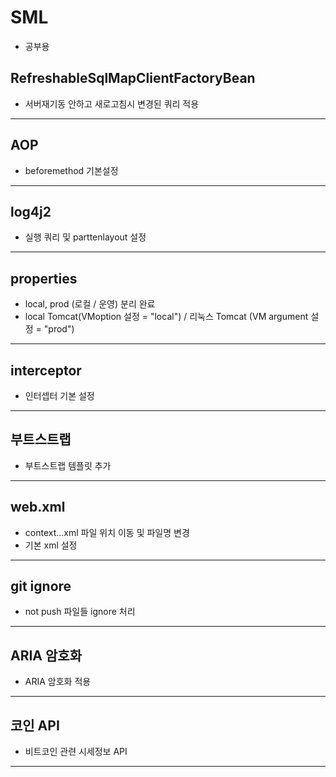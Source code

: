 # SML
- 공부용
   
## RefreshableSqlMapClientFactoryBean
- 서버재기동 안하고 새로고침시 변경된 쿼리 적용

------------------------------------
## AOP
- beforemethod 기본설정
   
------------------------------------
## log4j2
- 실행 쿼리 및 parttenlayout 설정
   
------------------------------------
## properties
- local, prod (로컬 / 운영) 분리 완료
- local Tomcat(VMoption 설정 = "local")  /  리눅스 Tomcat (VM argument 설정 = "prod")
    
------------------------------------
## interceptor
- 인터셉터 기본 설정
    
------------------------------------
## 부트스트랩
- 부트스트랩 템플릿 추가
    
------------------------------------
## web.xml
- context...xml 파일 위치 이동 및 파일명 변경
- 기본 xml 설정
    
------------------------------------
## git ignore 
- not push 파일들 ignore 처리
    
------------------------------------
## ARIA 암호화
- ARIA 암호화 적용
    
------------------------------------
## 코인 API
- 비트코인 관련 시세정보 API
    
------------------------------------

